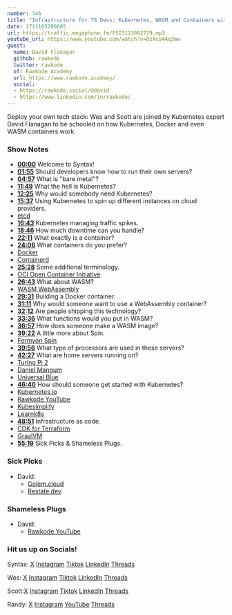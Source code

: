 ```yaml
---
number: 746
title: "Infrastructure for TS Devs: Kubernetes, WASM and Containers with David Flanagan"
date: 1711105200885
url: https://traffic.megaphone.fm/FSI5123862729.mp3
youtube_url: https://www.youtube.com/watch?v=DzAco4Aq3mw
guest:
  name: David Flanagan
  github: rawkode
  twitter: rawkode
  of: Rawkode Academy
  url: https://www.rawkode.academy/
  social:
  - https://rawkode.social/@david
  - https://www.linkedin.com/in/rawkode/
---
```


Deploy your own tech stack: Wes and Scott are joined by Kubernetes expert David Flanagan to be schooled on how Kubernetes, Docker and even WASM containers work.

### Show Notes

* **[00:00](#t=00:00)** Welcome to Syntax!
* **[01:55](#t=01:55)** Should developers know how to run their own servers?
* **[04:57](#t=04:57)** What is "bare metal"?
* **[11:49](#t=11:49)** What the hell is Kubernetes?
* **[12:25](#t=12:25)** Why would somebody need Kubernetes?
* **[15:37](#t=15:37)** Using Kubernetes to spin up different instances on cloud providers.
* [etcd](https://etcd.io/)
* **[16:43](#t=16:43)** Kubernetes managing traffic spikes.
* **[18:46](#t=18:46)** How much downtime can you handle?
* **[22:11](#t=22:11)** What exactly is a container?
* **[24:06](#t=24:06)** What containers do you prefer?
* [Docker](https://www.docker.com/)
* [Containerd](https://containerd.io/)
* **[25:28](#t=25:28)** Some additional terminology.
* [OCI Open Container Initiative](https://opencontainers.org/)
* **[26:43](#t=26:43)** What about WASM?
* [WASM WebAssembly](https://webassembly.org/)
* **[29:31](#t=29:31)** Building a Docker container.
* **[31:11](#t=31:11)** Why would someone want to use a WebAssembly container?
* **[32:12](#t=32:12)** Are people shipping this technology?
* **[33:36](#t=33:36)** What functions would you put in WASM?
* **[36:57](#t=36:57)** How does someone make a WASM image?
* **[39:22](#t=39:22)** A little more about Spin.
* [Fermyon Spin](https://www.fermyon.com/blog/introducing-spin)
* **[39:56](#t=39:56)** What type of processors are used in these servers?
* **[42:27](#t=42:27)** What are home servers running on?
* [Turing Pi 2](https://www.kickstarter.com/projects/turingpi/turing-pi-cluster-board)
* [Daniel Mangum](https://danielmangum.com/)
* [Universal Blue](https://universal-blue.org/)
* **[46:40](#t=46:40)** How should someone get started with Kubernetes?
* [Kubernetes.io](https://kubernetes.io/)
* [Rawkode YouTube](https://www.youtube.com/@RawkodeAcademy)
* [Kubesimplify](https://kubesimplify.com/)
* [Learnk8s](https://learnk8s.io/)
* **[48:51](#t=48:51)** Infrastructure as code.
* [CDK for Terraform](https://developer.hashicorp.com/terraform/cdktf)
* [GraalVM](https://www.graalvm.org/)
* **[55:19](#t=55:19)** Sick Picks & Shameless Plugs.

### Sick Picks

- David:
  * [Golem.cloud](https://www.golem.cloud/)
  * [Restate.dev](https://restate.dev/)

### Shameless Plugs

- David:
  * [Rawkode YouTube](https://www.youtube.com/@RawkodeAcademy)

### Hit us up on Socials!

Syntax: [X](https://twitter.com/syntaxfm) [Instagram](https://www.instagram.com/syntax_fm/) [Tiktok](https://www.tiktok.com/@syntaxfm) [LinkedIn](https://www.linkedin.com/company/96077407/admin/feed/posts/) [Threads](https://www.threads.net/@syntax_fm)

Wes: [X](https://twitter.com/wesbos) [Instagram](https://www.instagram.com/wesbos/) [Tiktok](https://www.tiktok.com/@wesbos) [LinkedIn](https://www.linkedin.com/in/wesbos/) [Threads](https://www.threads.net/@wesbos)

Scott:[X](https://twitter.com/stolinski) [Instagram](https://www.instagram.com/stolinski/) [Tiktok](https://www.tiktok.com/@stolinski) [LinkedIn](https://www.linkedin.com/in/stolinski/) [Threads](https://www.threads.net/@stolinski)

Randy: [X](https://twitter.com/randyrektor) [Instagram](https://www.instagram.com/randyrektor/) [YouTube](https://www.youtube.com/@randyrektor) [Threads](https://www.threads.net/@randyrektor)
